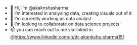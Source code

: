 - 👋 Hi, I’m @akaknshasharma
- 👀 I’m interested in analysing data, creating visuals out of it
- 🌱 I’m currently working as data analyst
- 💞️ I’m looking to collaborate on data science projects
- 📫 you can reach out to me via linked in @https://www.linkedin.com/in/dr-akanksha-sharma15/

<!---
akaknshasharma/akaknshasharma is a ✨ special ✨ repository because its `README.md` (this file) appears on your GitHub profile.
You can click the Preview link to take a look at your changes.
--->
